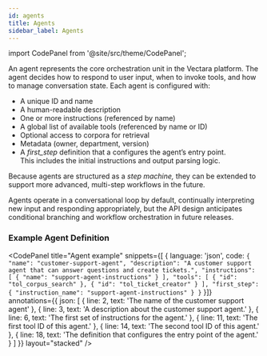 ```yaml
---
id: agents
title: Agents
sidebar_label: Agents
---
```


import CodePanel from '@site/src/theme/CodePanel';

An agent represents the core orchestration unit in the Vectara platform. The 
agent decides how to respond to user input, when to invoke tools, and how to 
manage conversation state. Each agent is configured with:

* A unique ID and name
* A human-readable description
* One or more instructions (referenced by name)
* A global list of available tools (referenced by name or ID)
* Optional access to corpora for retrieval
* Metadata (owner, department, version)
* A _first_step_ definition that a configures the agent’s entry point.  
  This includes the initial instructions and output parsing logic.

Because agents are structured as a _step machine,_ they can be extended to 
support more advanced, multi-step workflows in the future.

Agents operate in a conversational loop by default, continually interpreting 
new input and responding appropriately, but the API design anticipates 
conditional branching and workflow orchestration in future releases.

### Example Agent Definition

<CodePanel
  title="Agent example"
  snippets={[
    {
      language: 'json',
      code: `{
   "name": "customer-support-agent",
   "description": "A customer support agent that can answer questions and create tickets.",
   "instructions": [
     {
       "name": "support-agent-instructions"
     }
   ],
   "tools": [
     {
       "id": "tol_corpus_search"
     },
     {
       "id": "tol_ticket_creator"
     }
   ],
   "first_step": {
     "instruction_name": "support-agent-instructions"
   }
}`
    }]}  
  annotations={{
    json: [
      { line: 2, text: 'The name of the customer support agent' },
      { line: 3, text: 'A description about the customer support agent.' },
      { line: 6, text: 'The first set of instructions for the agent.' },
      { line: 11, text: 'The first tool ID of this agent.' },
      { line: 14, text: 'The second tool ID of this agent.' },
      { line: 18, text: 'The definition that configures the entry point of the agent.' }
    ]
  }}
  layout="stacked"
/>
